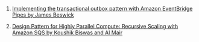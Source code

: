 
1. [Implementing the transactional outbox pattern with Amazon EventBridge Pipes by James Beswick](https://aws.amazon.com/blogs/compute/implementing-the-transactional-outbox-pattern-with-amazon-eventbridge-pipes/)

2. [Design Pattern for Highly Parallel Compute: Recursive Scaling with Amazon SQS by Koushik Biswas and Al Mair](https://aws.amazon.com/blogs/architecture/design-pattern-for-highly-parallel-compute-recursive-scaling-with-amazon-sqs/)